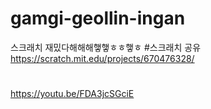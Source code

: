 # gamgi-geollin-ingan
스크래치 재밌다해해해햏햏ㅎㅎ햏ㅎ
#스크래치 공유
https://scratch.mit.edu/projects/670476328/
#
https://youtu.be/FDA3jcSGciE
